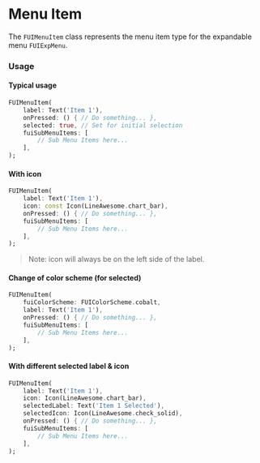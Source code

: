# Menu Item

The `FUIMenuItem` class represents the menu item type for the expandable menu `FUIExpMenu`.

### Usage

#### Typical usage

```dart
FUIMenuItem(
    label: Text('Item 1'),
    onPressed: () { // Do something... },
    selected: true, // Set for initial selection
    fuiSubMenuItems: [
        // Sub Menu Items here...
    ],
);
```

#### With icon

```dart
FUIMenuItem(
    label: Text('Item 1'),
    icon: const Icon(LineAwesome.chart_bar),
    onPressed: () { // Do something... },
    fuiSubMenuItems: [
        // Sub Menu Items here...
    ],
);
```

> Note: icon will always be on the left side of the label.

#### Change of color scheme (for selected)

```dart
FUIMenuItem(
    fuiColorScheme: FUIColorScheme.cobalt,
    label: Text('Item 1'),
    onPressed: () { // Do something... },
    fuiSubMenuItems: [
        // Sub Menu Items here...
    ],
);
```

#### With different selected label & icon

```dart
FUIMenuItem(
    label: Text('Item 1'),
    icon: Icon(LineAwesome.chart_bar),
    selectedLabel: Text('Item 1 Selected'),
    selectedIcon: Icon(LineAwesome.check_solid),
    onPressed: () { // Do something... },
    fuiSubMenuItems: [
        // Sub Menu Items here...
    ],
);
```
